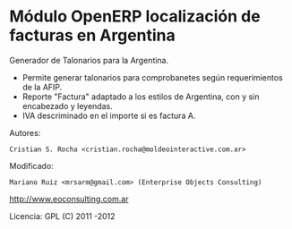 Módulo OpenERP localización de facturas en Argentina
====================================================

Generador de Talonarios para la Argentina.

 * Permite generar talonarios para comprobanetes según requerimientos de la AFIP.
 * Reporte "Factura" adaptado a los estilos de Argentina, con y sin encabezado y leyendas.
 * IVA descriminado en el importe si es factura A.

Autores:

    Cristian S. Rocha <cristian.rocha@moldeointeractive.com.ar>

Modificado:

    Mariano Ruiz <mrsarm@gmail.com> (Enterprise Objects Consulting)


http://www.eoconsulting.com.ar

Licencia: GPL
(C) 2011 -2012
